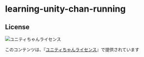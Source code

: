learning-unity-chan-running
===

## License

<div><img src="http://unity-chan.com/images/imageLicenseLogo.png" alt="ユニティちゃんライセンス"><p>このコンテンツは、『<a href="http://unity-chan.com/contents/license_jp/" target="_blank">ユニティちゃんライセンス</a>』で提供されています</p></div>

